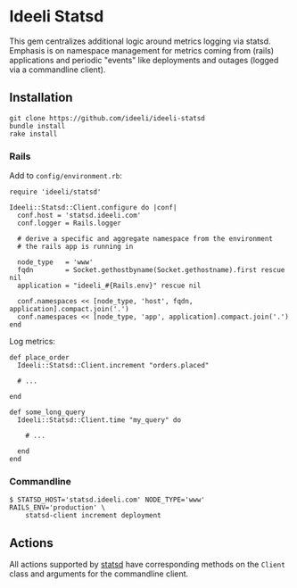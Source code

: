 # Ideeli Statsd

This gem centralizes additional logic around metrics logging via statsd. 
Emphasis is on namespace management for metrics coming from (rails) 
applications and periodic "events" like deployments and outages (logged 
via a commandline client).

## Installation

    git clone https://github.com/ideeli/ideeli-statsd
    bundle install
    rake install

### Rails

Add to `config/environment.rb`:

~~~ { .ruby }
require 'ideeli/statsd'

Ideeli::Statsd::Client.configure do |conf|
  conf.host = 'statsd.ideeli.com'
  conf.logger = Rails.logger

  # derive a specific and aggregate namespace from the environment 
  # the rails app is running in

  node_type   = 'www'
  fqdn        = Socket.gethostbyname(Socket.gethostname).first rescue nil
  application = "ideeli_#{Rails.env}" rescue nil

  conf.namespaces << [node_type, 'host', fqdn, application].compact.join('.')
  conf.namespaces << [node_type, 'app', application].compact.join('.')
end
~~~

Log metrics:

~~~ { .ruby }
def place_order
  Ideeli::Statsd::Client.increment "orders.placed"

  # ...

end

def some_long_query
  Ideeli::Statsd::Client.time "my_query" do

    # ...

  end
end
~~~

### Commandline

    $ STATSD_HOST='statsd.ideeli.com' NODE_TYPE='www' RAILS_ENV='production' \
        statsd-client increment deployment

## Actions

All actions supported by [statsd][] have corresponding methods on the 
`Client` class and arguments for the commandline client.

[statsd]: https://github.com/github/statsd-ruby/blob/master/lib/statsd.rb
